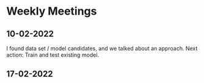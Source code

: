 # Weekly Meetings

## 10-02-2022

I found data set / model candidates, and we talked about an approach. Next action: Train and test existing model.

## 17-02-2022
